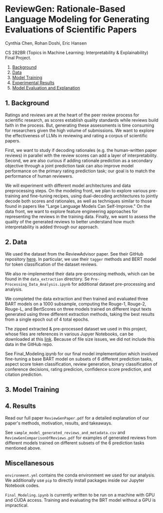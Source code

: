 # ReviewGen: Rationale-Based Language Modeling for Generating Evaluations of Scientific Papers
Cynthia Chen, Rohan Doshi, Eric Hansen

CS 282BR (Topics in Machine Learning: Interpretability & Explainability) Final Project.

1. [Background](#1-background)
2. [Data](#2-data)
3. [Model Training](#3-Model-Training)
4. [Experimental Results](#4-Experimental-Results)
5. [Model Evaluation and Explanation](#2-Model-Evaluation-and-Explanation)

## 1. Background
Ratings and reviews are at the heart of the peer review process for scientific research, as scores establish quality standards while reviews build faith in the process. But, generating these assessments is time consuming for researchers given the high volume of submissions. We want to explore the effectiveness of LLMs in reviewing and rating a corpus of scientific papers.

First, we want to study if decoding rationales (e.g. the human-written paper reviews) in parallel with the review scores can add a layer of interpretability. Second, we are also curious if adding rationale prediction as a secondary objective through a joint prediction task can also improve model performance on the primary rating prediction task; our goal is to match the performance of human reviewers.

We will experiment with different model architectures and data preprocessing steps. On the modeling front, we plan to explore various pre-training and fine-tuning recipes, using dual-decoding architectures to jointly decode both scores and rationales, as well as techniques similar to those found in papers like "Large Language Models Can Self-Improve." On the data front, we want to explore feature engineering approaches for representing the reviews in the training data. Finally, we want to assess the quality of the generated reviews to better understand how much interpretability is added through our approach.

## 2. Data
We used the dataset from the ReviewAdvisor paper. See their GitHub repository [here](https://github.com/neulab/ReviewAdvisor). In particular, we use their `tagger` methods and BERT model for token classification of the dataset reviews.

We also re-implemented their data pre-processing methods, which can be found in the `data_extraction` directory. Se `Pre-Processing_Data_Analysis.ipynb` for additional dataset pre-processing and analysis.

We completed the data extraction and then trained and evaluated three BART models  on a 1000 subsample, computing the Rouge-1, Rouge-2, Rouge-L, and BertScores on three models trained on different input texts generated using three different extraction methods, taking the best results from a single epoch out of 4 total epochs.

The zipped extracted & pre-processed dataset we used in this project, whose files are references in various Jupyer Notebooks, can be downloaded at this [link](https://drive.google.com/file/d/1Mtu5ztDB2nGtW_StiABXHcg5F_cYyDoU/view?usp=sharing). Because of file size issues, we did not include this data in the GitHub repo.

See Final_Modeling.ipynb for our final model implementation which involved fine-tuning a base BART model on subsets of 6 different prediction tasks, aspect score token classification, review generation, binary classification of conference decisions, rating predicion, confidence score prediction, and citation prediction.

## 3. Model Training

## 4. Results

Read our full paper `ReviewGenPaper.pdf` for a detailed explanation of our paper's methods, motivation, results, and takeaways.

See `sample_model_generated_reviews_and_metadata.csv` and `ReviewGenComparisonOfReviews.pdf` for examples of generated reviews from different models trained on different subsets of the 6 prediction tasks mentioned above.

## Miscellanesous
`environment.yml` contains the conda environment we used for our analysis. We additionally use `pip` to directly install packages inside our Jupyter Notebook codes.

`Final_Modeling.ipynb` is currently written to be run on a machine with GPU and CUDA access. Training and evaluating the BRT model without a GPU is impractical.
